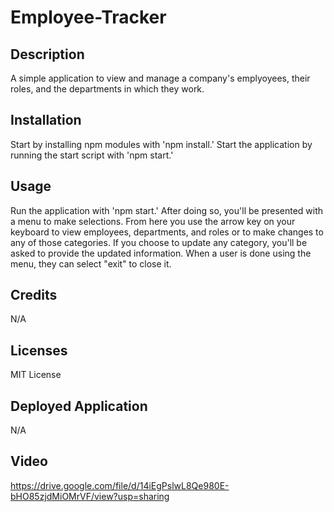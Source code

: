 # Employee-Tracker

## Description

A simple application to view and manage a company's emplyoyees, their roles, and the departments in which they work.

## Installation

Start by installing npm modules with 'npm install.'
Start the application by running the start script with 'npm start.'

## Usage

Run the application with 'npm start.' After doing so, you'll be presented with a menu to make selections. From here you use the arrow key on your keyboard to view employees, departments, and roles or to make changes to any of those categories. If you choose to update any category, you'll be asked to provide the updated information. When a user is done using the menu, they can select "exit" to close it. 


## Credits

N/A

## Licenses

MIT License

## Deployed Application

N/A

## Video

https://drive.google.com/file/d/14iEgPslwL8Qe980E-bHO85zjdMiOMrVF/view?usp=sharing

